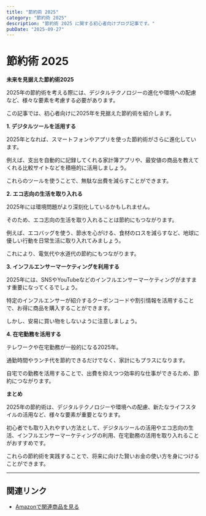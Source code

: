 ```yaml
---
title: "節約術 2025"
category: "節約術 2025"
description: "節約術 2025 に関する初心者向けブログ記事です。"
pubDate: "2025-09-27"
---
```


# 節約術 2025

**未来を見据えた節約術2025**

2025年の節約術を考える際には、デジタルテクノロジーの進化や環境への配慮など、様々な要素を考慮する必要があります。

この記事では、初心者向けに2025年を見据えた節約術を紹介します。



**1. デジタルツールを活用する**

2025年となれば、スマートフォンやアプリを使った節約術がさらに進化しています。

例えば、支出を自動的に記録してくれる家計簿アプリや、最安値の商品を教えてくれる比較サイトなどを積極的に活用しましょう。

これらのツールを使うことで、無駄な出費を減らすことができます。



**2. エコ志向の生活を取り入れる**

2025年には環境問題がより深刻化しているかもしれません。

そのため、エコ志向の生活を取り入れることは節約にもつながります。

例えば、エコバッグを使う、節水を心がける、食材のロスを減らすなど、地球に優しい行動を日常生活に取り入れてみましょう。

これにより、電気代や水道代の節約にもつながります。



**3. インフルエンサーマーケティングを利用する**

2025年には、SNSやYouTubeなどのインフルエンサーマーケティングがますます重要になってくるでしょう。

特定のインフルエンサーが紹介するクーポンコードや割引情報を活用することで、お得に商品を購入することができます。

しかし、安易に買い物をしないように注意しましょう。



**4. 在宅勤務を活用する**

テレワークや在宅勤務が一般的になる2025年。

通勤時間やランチ代を節約できるだけでなく、家計にもプラスになります。

自宅での勤務を活用することで、出費を抑えつつ効率的な仕事ができるため、節約につながります。



**まとめ**

2025年の節約術は、デジタルテクノロジーや環境への配慮、新たなライフスタイルの活用など、様々な要素が重要となります。

初心者でも取り入れやすい方法として、デジタルツールの活用やエコ志向の生活、インフルエンサーマーケティングの利用、在宅勤務の活用を取り入れることがおすすめです。

これらの節約術を実践することで、将来に向けた賢いお金の使い方を身につけることができます。



---

## 関連リンク

- [Amazonで関連商品を見る](https://www.amazon.co.jp/s?k=%E7%AF%80%E7%B4%84%E8%A1%93+2025&tag=autowritehubai-22)
